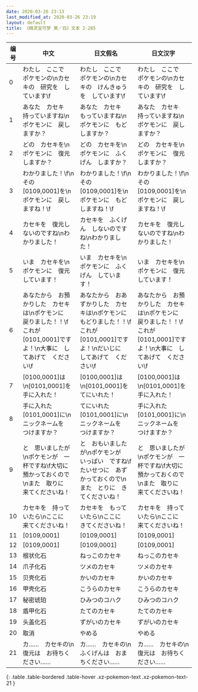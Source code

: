 ```yaml
---
date: 2020-03-26 23:13
last_modified_at: 2020-03-26 23:19
layout: default
title: 《精灵宝可梦 黑／白》文本 2-285
---
```

| 编号 | 中文 | 日文假名 | 日文汉字 |
| ---- | ---- | ---- | --- |
| 0 | わたし　ここで　ポケモンの\nカセキの　研究を　しています\f | わたし　ここで　ポケモンの\nカセキの　けんきゅうを　しています\f | わたし　ここで　ポケモンの\nカセキの　研究を　しています\f |
| 1 | あなた　カセキ　持っていますね\nポケモンに　戻しますか？ | あなた　カセキ　もっていますね\nポケモンに　もどしますか？ | あなた　カセキ　持っていますね\nポケモンに　戻しますか？ |
| 2 | どの　カセキを\nポケモンに　復元しますか？ | どの　カセキを\nポケモンに　ふくげん　しますか？ | どの　カセキを\nポケモンに　復元しますか？ |
| 3 | わかりました！\f\nその　[0109,0001]を\nポケモンに　戻しますね！\f | わかりました！\f\nその　[0109,0001]を\nポケモンに　もどしますね！\f | わかりました！\f\nその　[0109,0001]を\nポケモンに　戻しますね！\f |
| 4 | カセキを　復元しないのですね\nわかりました！ | カセキを　ふくげん　しないのですね\nわかりました！ | カセキを　復元しないのですね\nわかりました！ |
| 5 | いま　カセキを\nポケモンに　復元　しています！ | いま　カセキを\nポケモンに　ふくげん　しています！ | いま　カセキを\nポケモンに　復元　しています！ |
| 6 | あなたから　お預かりした　カセキは\nポケモンに　戻りました！！\fこれが　[0101,0001]ですよ！\n大事に　してあげて　ください\f | あなたから　おあずかりした　カセキは\nポケモンに　もどりました！！\fこれが　[0101,0001]ですよ！\nだいじに　してあげて　ください\f | あなたから　お預かりした　カセキは\nポケモンに　戻りました！！\fこれが　[0101,0001]ですよ！\n大事に　してあげて　ください\f |
| 7 | [0100,0001]は\n[0101,0001]を　手に入れた！ | [0100,0001]は\n[0101,0001]を　てにいれた！ | [0100,0001]は\n[0101,0001]を　手に入れた！ |
| 8 | 手に入れた　[0101,0001]に\nニックネームを　つけますか？ | てにいれた　[0101,0001]に\nニックネームを　つけますか？ | 手に入れた　[0101,0001]に\nニックネームを　つけますか？ |
| 9 | と　思いましたが\nポケモンが　一杯ですね\f大切に　預かっておくので\nまた　取りに　来てくださいね！ | と　おもいましたが\nポケモンが　いっぱい　ですね\fたいせつに　あずかっておくので\nまた　とりに　きてくださいね！ | と　思いましたが\nポケモンが　一杯ですね\f大切に　預かっておくので\nまた　取りに　来てくださいね！ |
| 10 | カセキを　持っていたら\nここに　来てくださいね！ | カセキを　もっていたら\nここに　きてくださいね！ | カセキを　持っていたら\nここに　来てくださいね！ |
| 11 | [0109,0001] | [0109,0001] | [0109,0001] |
| 12 | [0109,0001] | [0109,0001] | [0109,0001] |
| 13 | 根状化石 | ねっこのカセキ | ねっこのカセキ |
| 14 | 爪子化石 | ツメのカセキ | ツメのカセキ |
| 15 | 贝壳化石 | かいのカセキ | かいのカセキ |
| 16 | 甲壳化石 | こうらのカセキ | こうらのカセキ |
| 17 | 秘密琥珀 | ひみつのコハク | ひみつのコハク |
| 18 | 盾甲化石 | たてのカセキ | たてのカセキ |
| 19 | 头盖化石 | ずがいのカセキ | ずがいのカセキ |
| 20 | 取消 | やめる | やめる |
| 21 | カ……　カセキの\n復元は　お待ちください…… | カ……　カセキの\nふくげんは　おまちください…… | カ……　カセキの\n復元は　お待ちください…… |
{: .table .table-bordered .table-hover .xz-pokemon-text .xz-pokemon-text-21 }